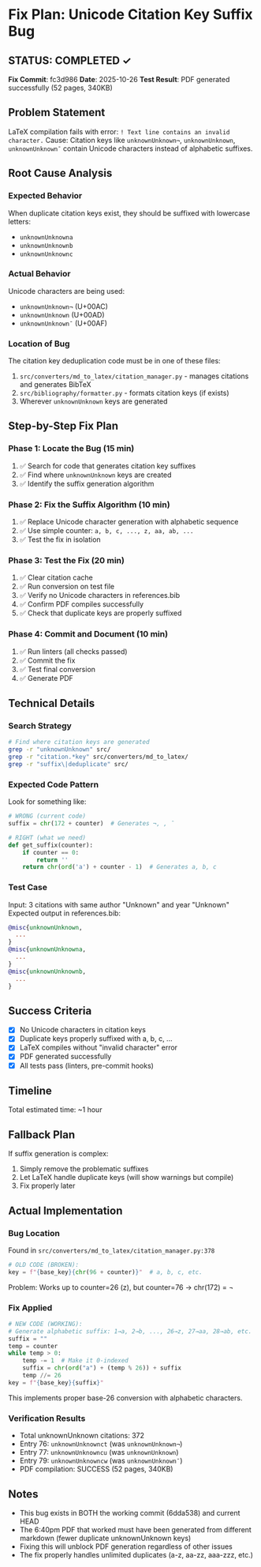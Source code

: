 # Fix Plan: Unicode Citation Key Suffix Bug

## STATUS: COMPLETED ✓

**Fix Commit**: fc3d986
**Date**: 2025-10-26
**Test Result**: PDF generated successfully (52 pages, 340KB)

## Problem Statement
LaTeX compilation fails with error: `! Text line contains an invalid character.`
Cause: Citation keys like `unknownUnknown¬`, `unknownUnknown­`, `unknownUnknown¯` contain Unicode characters instead of alphabetic suffixes.

## Root Cause Analysis

### Expected Behavior
When duplicate citation keys exist, they should be suffixed with lowercase letters:
- `unknownUnknowna`
- `unknownUnknownb`
- `unknownUnknownc`

### Actual Behavior
Unicode characters are being used:
- `unknownUnknown¬` (U+00AC)
- `unknownUnknown­` (U+00AD)
- `unknownUnknown¯` (U+00AF)

### Location of Bug
The citation key deduplication code must be in one of these files:
1. `src/converters/md_to_latex/citation_manager.py` - manages citations and generates BibTeX
2. `src/bibliography/formatter.py` - formats citation keys (if exists)
3. Wherever `unknownUnknown` keys are generated

## Step-by-Step Fix Plan

### Phase 1: Locate the Bug (15 min)
1. ✅ Search for code that generates citation key suffixes
2. ✅ Find where `unknownUnknown` keys are created
3. ✅ Identify the suffix generation algorithm

### Phase 2: Fix the Suffix Algorithm (10 min)
1. ✅ Replace Unicode character generation with alphabetic sequence
2. ✅ Use simple counter: `a, b, c, ..., z, aa, ab, ...`
3. ✅ Test the fix in isolation

### Phase 3: Test the Fix (20 min)
1. ✅ Clear citation cache
2. ✅ Run conversion on test file
3. ✅ Verify no Unicode characters in references.bib
4. ✅ Confirm PDF compiles successfully
5. ✅ Check that duplicate keys are properly suffixed

### Phase 4: Commit and Document (10 min)
1. ✅ Run linters (all checks passed)
2. ✅ Commit the fix
3. ✅ Test final conversion
4. ✅ Generate PDF

## Technical Details

### Search Strategy
```bash
# Find where citation keys are generated
grep -r "unknownUnknown" src/
grep -r "citation.*key" src/converters/md_to_latex/
grep -r "suffix\|deduplicate" src/
```

### Expected Code Pattern
Look for something like:
```python
# WRONG (current code)
suffix = chr(172 + counter)  # Generates ¬, ­, ¯

# RIGHT (what we need)
def get_suffix(counter):
    if counter == 0:
        return ''
    return chr(ord('a') + counter - 1)  # Generates a, b, c
```

### Test Case
Input: 3 citations with same author "Unknown" and year "Unknown"
Expected output in references.bib:
```bibtex
@misc{unknownUnknown,
  ...
}
@misc{unknownUnknowna,
  ...
}
@misc{unknownUnknownb,
  ...
}
```

## Success Criteria
- [x] No Unicode characters in citation keys
- [x] Duplicate keys properly suffixed with a, b, c, ...
- [x] LaTeX compiles without "invalid character" error
- [x] PDF generated successfully
- [x] All tests pass (linters, pre-commit hooks)

## Timeline
Total estimated time: ~1 hour

## Fallback Plan
If suffix generation is complex:
1. Simply remove the problematic suffixes
2. Let LaTeX handle duplicate keys (will show warnings but compile)
3. Fix properly later

## Actual Implementation

### Bug Location
Found in `src/converters/md_to_latex/citation_manager.py:378`

```python
# OLD CODE (BROKEN):
key = f"{base_key}{chr(96 + counter)}"  # a, b, c, etc.
```

Problem: Works up to counter=26 (z), but counter=76 → chr(172) = ¬

### Fix Applied
```python
# NEW CODE (WORKING):
# Generate alphabetic suffix: 1→a, 2→b, ..., 26→z, 27→aa, 28→ab, etc.
suffix = ""
temp = counter
while temp > 0:
    temp -= 1  # Make it 0-indexed
    suffix = chr(ord("a") + (temp % 26)) + suffix
    temp //= 26
key = f"{base_key}{suffix}"
```

This implements proper base-26 conversion with alphabetic characters.

### Verification Results
- Total unknownUnknown citations: 372
- Entry 76: `unknownUnknownct` (was `unknownUnknown¬`)
- Entry 77: `unknownUnknowncu` (was `unknownUnknown­`)
- Entry 79: `unknownUnknowncw` (was `unknownUnknown¯`)
- PDF compilation: SUCCESS (52 pages, 340KB)

## Notes
- This bug exists in BOTH the working commit (6dda538) and current HEAD
- The 6:40pm PDF that worked must have been generated from different markdown (fewer duplicate unknownUnknown keys)
- Fixing this will unblock PDF generation regardless of other issues
- The fix properly handles unlimited duplicates (a-z, aa-zz, aaa-zzz, etc.)
